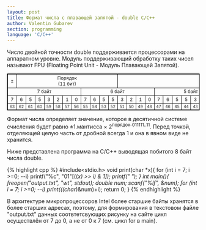 ```yaml
---
layout: post
title: Формат числа с плавающей запятой - double С/С++
author: Valentin Gubarev
section: programming
language: 'C/C++'
---
```


Число двойной точности double поддерживается процессорами на аппаратном уровне. Модуль поддерживающий обработку таких чисел называют FPU (Floating Point Unit - Модуль Плавающей Запятой).

<table border="1" bordercolor="black" style="font-size: 12px; font-face: Courier New;" width="100%">
<tr align="center" valign="center">
<td colspan="01">&plusmn;</td>
<td colspan="11">Порядок<br>(11 бит)</td>
<td colspan="52">Мантисса<br>(52 бита)</td>
</tr>
<tr align="center" valign="center">
<td colspan="8">7 байт</td>
<td colspan="8">6 байт</td>
<td colspan="8">5 байт</td>
<td colspan="8">4 байт</td>
<td colspan="8">3 байт</td>
<td colspan="8">2 байт</td>
<td colspan="8">1 байт</td>
<td colspan="8">0 байт</td>
</tr>
<tr align="center" valign="center">
<td>7</td> <td>6</td> <td>5</td> <td>5</td> <td>3</td> <td>2</td> <td>1</td> <td>0</td>
<td>7</td> <td>6</td> <td>5</td> <td>5</td> <td>3</td> <td>2</td> <td>1</td> <td>0</td>
<td>7</td> <td>6</td> <td>5</td> <td>5</td> <td>3</td> <td>2</td> <td>1</td> <td>0</td>
<td>7</td> <td>6</td> <td>5</td> <td>5</td> <td>3</td> <td>2</td> <td>1</td> <td>0</td>
<td>7</td> <td>6</td> <td>5</td> <td>5</td> <td>3</td> <td>2</td> <td>1</td> <td>0</td>
<td>7</td> <td>6</td> <td>5</td> <td>5</td> <td>3</td> <td>2</td> <td>1</td> <td>0</td>
<td>7</td> <td>6</td> <td>5</td> <td>5</td> <td>3</td> <td>2</td> <td>1</td> <td>0</td>
<td>7</td> <td>6</td> <td>5</td> <td>5</td> <td>3</td> <td>2</td> <td>1</td> <td>0</td>
</tr>
<tr align="center" valign="center" style="font-size: 10px;">
<td>63</td> 
<td>62</td> <td>61</td> <td>60</td> <td>59</td> <td>58</td> <td>57</td> <td>56</td> <td>55</td> <td>54</td> <td>53</td> <td>52</td>
<td>51</td>
<td>50</td> <td>49</td> <td>48</td>
<td>47</td> <td>46</td> <td>45</td> <td>44</td> <td>43</td> <td>42</td> <td>41</td> <td>40</td>
<td>39</td> <td>38</td> <td>37</td> <td>36</td> <td>35</td> <td>34</td> <td>33</td> <td>32</td>
<td>31</td> <td>30</td> <td>29</td> <td>28</td> <td>27</td> <td>26</td> <td>25</td> <td>24</td>
<td>23</td> <td>22</td> <td>21</td> <td>20</td> <td>19</td> <td>18</td> <td>17</td> <td>16</td>
<td>15</td> <td>14</td> <td>13</td> <td>12</td> <td>11</td> <td>10</td> <td>09</td> <td>08</td>
<td>07</td> <td>06</td> <td>05</td> <td>04</td> <td>03</td> <td>02</td> <td>01</td> <td>00</td>
</tr>
</table>

Формат числа определяет значение, которое в десятичной системе счисления будет равно &plusmn;1.мантисса &times; 2<sup>порядок-011111..11</sup>. Перед точкой, отделяющей целую часть от дробной всегда 1 и она в явном виде не хранится.

Ниже представлена программа на C/C++ выводящая побитого 8 байт числа double.

{% highlight cpp %}
#include<stdio.h>
void print(char *x){
    for (int i = 7; i >=0; --i)
        printf("%c", "01"[((*x) >> i) & 1]);
    printf(" ");
}
int main(){
    freopen("output.txt", "wt", stdout);
    double num;
    scanf("%lf", &num);
    for (int i = 7; i >=0; --i)
        print(((char*)&num)+i);
    return 0;
}
{% endhighlight %}

В архитектуре микропроцессоров Intel более старшие байты хранятся в более старших адресах, поэтому, для формирования в текстовом файле "output.txt" данных соотвтетсвующих рисунку на сайте цикл осуществлён от 7 до 0, а не от 0 к 7 (см. цикл for в main).
